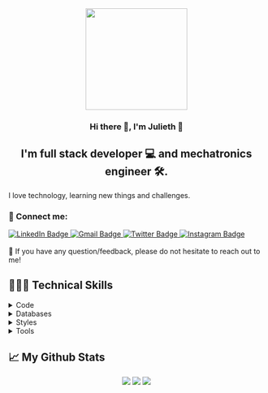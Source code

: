 
<div id="header" align="center">
<img src="https://media3.giphy.com/media/M4NykXxUE0HAcK7UJ6/giphy.gif" width="200"/>
  
</div>
<h3 align="center">
Hi there 👋, I'm Julieth 🎀
</h3>
<h2 align="center">
I'm full stack developer 💻 and mechatronics engineer 🛠.
</h2>
I love technology, learning new things and challenges.

### 🤝 Connect me:
<div id="badges">
  
  <a href="https://www.linkedin.com/in/juliethgt/">
    <img src="https://img.shields.io/badge/LinkedIn-blue?style=for-the-badge&logo=linkedin&logoColor=white" alt="LinkedIn Badge"/>
  </a>
  <a href="mailto:yuly.gonzalez01@gmail.com">
    <img src="https://img.shields.io/badge/Gmail-D14836?style=for-the-badge&logo=gmail&logoColor=white" alt="Gmail Badge"/>
  </a>
  <a href="https://twitter.com/jyuly12">
    <img src="https://img.shields.io/badge/Twitter-blue?style=for-the-badge&logo=twitter&logoColor=white" alt="Twitter Badge"/>
  </a>
  <a href="https://www.instagram.com/yuly.gonzalez/">
    <img src="https://img.shields.io/badge/Instagram-E4405F?style=for-the-badge&logo=instagram&logoColor=white" alt="Instagram Badge"/>
  </a>
</div>
</br>
💬 If you have any question/feedback, please do not hesitate to reach out to me!
</br>



## 👩🏽‍💻 Technical Skills

<details  >
<summary>
  Code
</summary>
 </br>
<p align='center'>
  <img height=50 src="https://cdn.jsdelivr.net/gh/devicons/devicon/icons/nodejs/nodejs-plain-wordmark.svg" /> <img height=50 src="https://cdn.jsdelivr.net/gh/devicons/devicon/icons/c/c-original.svg" /> <img height=50 src="https://cdn.jsdelivr.net/gh/devicons/devicon/icons/dart/dart-plain-wordmark.svg" /> <img height=50 src="https://cdn.jsdelivr.net/gh/devicons/devicon/icons/python/python-original.svg" /> <img height=50 src="https://cdn.jsdelivr.net/gh/devicons/devicon/icons/javascript/javascript-original.svg" /> <img height=50 src="https://cdn.jsdelivr.net/gh/devicons/devicon/icons/react/react-original.svg" /> <img height=50 src="https://cdn.jsdelivr.net/gh/devicons/devicon/icons/nextjs/nextjs-original-wordmark.svg" /> <img height=50 src="https://cdn.jsdelivr.net/gh/devicons/devicon/icons/nodejs/nodejs-original.svg" /> <img height=50 src="https://cdn.jsdelivr.net/gh/devicons/devicon/icons/typescript/typescript-original.svg" /> <img height=50  src="https://cdn.jsdelivr.net/gh/devicons/devicon/icons/arduino/arduino-original-wordmark.svg" /> <img height=50 src="https://cdn.jsdelivr.net/gh/devicons/devicon/icons/django/django-plain-wordmark.svg" /> <img height=50 src="https://cdn.jsdelivr.net/gh/devicons/devicon/icons/html5/html5-original.svg" />
</p>
</details>

<details>
  <summary>
    Databases
  </summary>
  </br>
  <p align='center'>
    <img height=50 src="https://cdn.jsdelivr.net/gh/devicons/devicon/icons/firebase/firebase-plain.svg" /> <img height=50 src="https://cdn.jsdelivr.net/gh/devicons/devicon/icons/mysql/mysql-original-wordmark.svg" /> <img height=50 src="https://cdn.jsdelivr.net/gh/devicons/devicon/icons/postgresql/postgresql-original-wordmark.svg" /> <img height=50 src="https://cdn.jsdelivr.net/gh/devicons/devicon/icons/mongodb/mongodb-original-wordmark.svg" /> <img height=50 src="https://cdn.jsdelivr.net/gh/devicons/devicon/icons/flask/flask-original-wordmark.svg" />
          
          
  </p>
</details>

<details>
  <summary>
    Styles
  </summary>
  </br>
  <p align='center'>
    <img height=50 src="https://cdn.jsdelivr.net/gh/devicons/devicon/icons/css3/css3-original.svg" /> <img height=50 src="https://cdn.jsdelivr.net/gh/devicons/devicon/icons/tailwindcss/tailwindcss-plain.svg" /> <img height=50  src="https://cdn.jsdelivr.net/gh/devicons/devicon/icons/bootstrap/bootstrap-original.svg" />
          
  </p>
</details>

<details>
  <summary>
    Tools
  </summary>
  </br>
  <p align='center'>
      <img  height=50 src="https://cdn.jsdelivr.net/gh/devicons/devicon/icons/canva/canva-original.svg" /> <img height=50 src="https://cdn.jsdelivr.net/gh/devicons/devicon/icons/docker/docker-original-wordmark.svg" /> <img height=50 src="https://cdn.jsdelivr.net/gh/devicons/devicon/icons/figma/figma-original.svg" /> <img height=50 src="https://cdn.jsdelivr.net/gh/devicons/devicon/icons/git/git-original.svg" /> <img height=50 src="https://cdn.jsdelivr.net/gh/devicons/devicon/icons/trello/trello-plain.svg" />  <img height=50 src="https://cdn.jsdelivr.net/gh/devicons/devicon/icons/slack/slack-plain.svg" /> <img height=50 src="https://cdn.jsdelivr.net/gh/devicons/devicon/icons/ubuntu/ubuntu-plain.svg" />
  </p>
</details>

        
## 📈 My Github Stats

<div align="center">
  <img src="https://github-readme-stats.vercel.app/api?username=jyuly12&show_icons=true&theme=dark"/>
  <img src="https://github-readme-streak-stats.herokuapp.com/?user=jyuly12&theme=dark"/>
  <img src="https://github-readme-stats.vercel.app/api/top-langs?username=Jyuly12&layout=compact&theme=dark"/>
</div>
